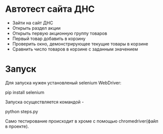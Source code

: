 # Автотест сайта ДНС

- Зайти на сайт ДНС
- Открыть раздел акции
- Открыть первую акционную группу товаров
- Первый товар добавить в корзину
- Проверить окно, демонстрирующее текущие товары в корзине
- Сравнить число товаров в корзине с заданным значением

# Запуск

Для запуска нужен установленый selenium WebDriver:

pip install selenium

Запуска осуществляется командой -

python steps.py

Само тестирование происходит в хроме с помощью chromedriver(файл в проекте).
